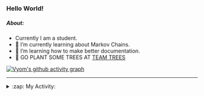 ### Hello World!

##### About:
- Currently I am a student.
- 🌱 I’m currently learning about Markov Chains.
- 🌱 I’m learning how to make better documentation.
- 🌱 GO PLANT SOME TREES AT [TEAM TREES](https://teamtrees.org/)

[![Vyom's github activity graph](https://activity-graph.herokuapp.com/graph?username=Vyvy-vi)](https://github.com/ashutosh00710/github-readme-activity-graph)

---
<details>
  <summary>:zap: My Activity:</summary>
  
<!--START_SECTION:waka-->
![Code Time](http://img.shields.io/badge/Code%20Time-808%20hrs%2017%20mins-blue)

**I'm a Night 🦉** 

```text
🌞 Morning    74 commits     ██░░░░░░░░░░░░░░░░░░░░░░░   8.97% 
🌆 Daytime    199 commits    ██████░░░░░░░░░░░░░░░░░░░   24.12% 
🌃 Evening    283 commits    ████████░░░░░░░░░░░░░░░░░   34.3% 
🌙 Night      269 commits    ████████░░░░░░░░░░░░░░░░░   32.61%

```
📅 **I'm Most Productive on Sunday** 

```text
Monday       82 commits     ██░░░░░░░░░░░░░░░░░░░░░░░   9.94% 
Tuesday      138 commits    ████░░░░░░░░░░░░░░░░░░░░░   16.73% 
Wednesday    124 commits    ███░░░░░░░░░░░░░░░░░░░░░░   15.03% 
Thursday     111 commits    ███░░░░░░░░░░░░░░░░░░░░░░   13.45% 
Friday       107 commits    ███░░░░░░░░░░░░░░░░░░░░░░   12.97% 
Saturday     89 commits     ██░░░░░░░░░░░░░░░░░░░░░░░   10.79% 
Sunday       174 commits    █████░░░░░░░░░░░░░░░░░░░░   21.09%

```


📊 **This Week I Spent My Time On** 

```text
🔥 Editors: 
VS Code                  8 hrs 3 mins        ██████████████████████░░░   91.48% 
Vim                      45 mins             ██░░░░░░░░░░░░░░░░░░░░░░░   8.52%

🐱‍💻 Projects: 
praise                   8 hrs 31 mins       ████████████████████████░   96.78% 
praise_backend_js        7 mins              ░░░░░░░░░░░░░░░░░░░░░░░░░   1.4% 
Unknown Project          5 mins              ░░░░░░░░░░░░░░░░░░░░░░░░░   0.98% 
discord-bot              4 mins              ░░░░░░░░░░░░░░░░░░░░░░░░░   0.85%

```


 Last Updated on 08/06/2022 09:04:21 UTC
<!--END_SECTION:waka-->
</details>
